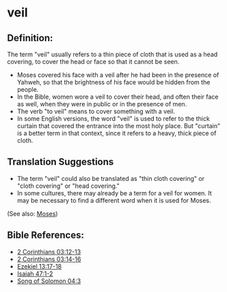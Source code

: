 # veil #

## Definition: ##

The term "veil" usually refers to a thin piece of cloth that is used as a head covering, to cover the head or face so that it cannot be seen.

* Moses covered his face with a veil after he had been in the presence of Yahweh, so that the brightness of his face would be hidden from the people.
* In the Bible, women wore a veil to cover their head, and often their face as well, when they were in public or in the presence of men.
* The verb "to veil" means to cover something with a veil.
* In some English versions, the word "veil" is used to refer to the thick curtain that covered the entrance into the most holy place. But "curtain" is a better term in that context, since it refers to a heavy, thick piece of cloth.

## Translation Suggestions ##

* The term "veil" could also be translated as "thin cloth covering" or "cloth covering" or "head covering."
* In some cultures, there may already be a term for a veil for women. It may be necessary to find a different word when it is used for Moses.

(See also: [Moses](../other/moses.md))

## Bible References: ##

* [2 Corinthians 03:12-13](en/tn/2co/help/03/12)
* [2 Corinthians 03:14-16](en/tn/2co/help/03/14)
* [Ezekiel 13:17-18](en/tn/ezk/help/13/17)
* [Isaiah 47:1-2](en/tn/isa/help/47/01)
* [Song of Solomon 04:3](en/tn/sng/help/04/03)